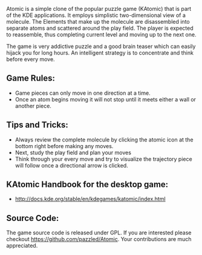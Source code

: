 Atomic is a simple clone of the popular puzzle game (KAtomic) that is part of the KDE applications. It employs simplistic two-dimensional view of a molecule. The Elements that make up the molecule are disassembled into separate atoms and scattered around the play field. The player is expected to reassemble, thus completing current level and moving up to the next one.

The game is very addictive puzzle and a good brain teaser which can easily hijack you for long hours. An intelligent strategy is to concentrate and think before every move.


Game Rules:
----------
- Game pieces can only move in one direction at a time.
- Once an atom begins moving it will not stop until it meets either a wall or another piece.


Tips and Tricks:
---------------
- Always review the complete molecule by clicking the atomic icon at the bottom right before making any moves.
- Next, study the play field and plan your moves
- Think through your every move and try to visualize the trajectory piece will follow once a directional arrow is clicked.


KAtomic Handbook for the desktop game:
-------------------------------------
- http://docs.kde.org/stable/en/kdegames/katomic/index.html


Source Code:
-----------
The game source code is released under GPL. If you are interested please checkout https://github.com/pazzled/Atomic. Your contributions are much appreciated.
